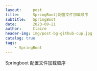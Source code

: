 ```yaml
---
layout:     post
title:      SpringBoot|配置文件加载顺序
subtitle:   SpringBoot
date:       2023-09-21
author:     Claire
header-img: img/post-bg-github-cup.jpg
catalog: true
tags:
    - SpringBoot
---
```


Springboot 配置文件加载顺序
